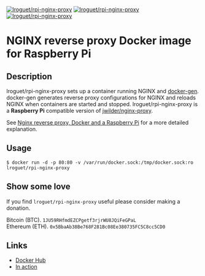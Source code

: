 [![lroguet/rpi-nginx-proxy](https://img.shields.io/docker/pulls/lroguet/rpi-nginx-proxy.svg)](https://hub.docker.com/r/lroguet/rpi-nginx-proxy/)
[![lroguet/rpi-nginx-proxy](https://images.microbadger.com/badges/version/lroguet/rpi-nginx-proxy.svg)](https://hub.docker.com/r/lroguet/rpi-nginx-proxy/) [![lroguet/rpi-nginx-proxy](https://images.microbadger.com/badges/image/lroguet/rpi-nginx-proxy.svg)](https://hub.docker.com/r/lroguet/rpi-nginx-proxy/)

# NGINX reverse proxy Docker image for Raspberry Pi

## Description
lroguet/rpi-nginx-proxy sets up a container running NGINX and [docker-gen](https://github.com/jwilder/docker-gen). docker-gen generates reverse proxy configurations for NGINX and reloads NGINX when containers are started and stopped. lroguet/rpi-nginx-proxy is a **Raspberry Pi** compatible version of [jwilder/nginx-proxy](https://github.com/jwilder/nginx-proxy).

See [Nginx reverse proxy, Docker and a Raspberry Pi](https://fourteenislands.io/nginx-reverse-proxy-docker-and-a-raspberry-pi/) for a more detailed explanation.

## Usage
```
$ docker run -d -p 80:80 -v /var/run/docker.sock:/tmp/docker.sock:ro lroguet/rpi-nginx-proxy
```

## Show some love
If you find `lroguet/rpi-nginx-proxy` useful please consider making a donation.

Bitcoin (BTC). `1JU59RHfmdEZCPgetf3rjrWU8JQiFeGPaL`   
Ethereum (ETH). `0x5BbaAb38Be768F281Bc08Ee380735FC5C8cc5CD0`

## Links
* [Docker Hub](https://hub.docker.com/r/lroguet/rpi-nginx-proxy/)
* [In action](https://fourteenislands.io/nginx-reverse-proxy-docker-and-a-raspberry-pi/)
